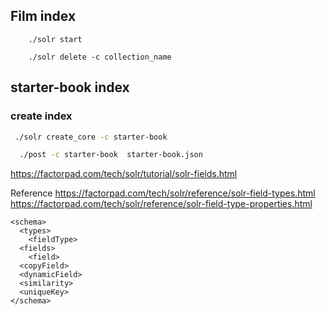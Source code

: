 


## Film index 

```
    ./solr start
```

```
    ./solr delete -c collection_name
```
## starter-book index

### create index 
```bash
 ./solr create_core -c starter-book
```
```bash
  ./post -c starter-book  starter-book.json
```


https://factorpad.com/tech/solr/tutorial/solr-fields.html

Reference
https://factorpad.com/tech/solr/reference/solr-field-types.html
https://factorpad.com/tech/solr/reference/solr-field-type-properties.html

```
<schema>
  <types>
    <fieldType>
  <fields>
    <field>
  <copyField>
  <dynamicField>
  <similarity>
  <uniqueKey>
</schema>
```